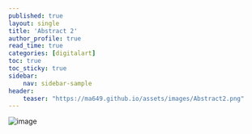```yaml
---
published: true
layout: single
title: 'Abstract 2'
author_profile: true
read_time: true
categories: [digitalart]
toc: true
toc_sticky: true
sidebar:
    nav: sidebar-sample
header:
    teaser: "https://ma649.github.io/assets/images/Abstract2.png"
---
```


![image](https://ma649.github.io/assets/images/Abstract2.png)
